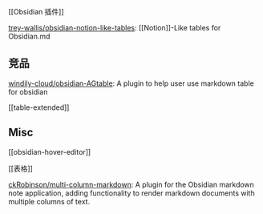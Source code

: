 




[[Obsidian 插件]]

[trey-wallis/obsidian-notion-like-tables](https://github.com/trey-wallis/obsidian-notion-like-tables): [[Notion]]-Like tables for Obsidian.md


## 竞品

[windily-cloud/obsidian-AGtable](https://github.com/windily-cloud/obsidian-AGtable): A plugin to help user use markdown table for obsidian

[[table-extended]]

## Misc

[[obsidian-hover-editor]]

[[表格]]

[ckRobinson/multi-column-markdown](https://github.com/ckRobinson/multi-column-markdown): A plugin for the Obsidian markdown note application, adding functionality to render markdown documents with multiple columns of text.

